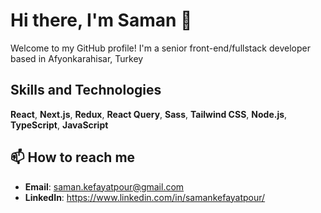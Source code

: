 # Hi there, I'm Saman 👋
Welcome to my GitHub profile! I'm a senior front-end/fullstack developer based in Afyonkarahisar, Turkey

## Skills and Technologies

  **React**, **Next.js**, **Redux**, **React Query**, **Sass**, **Tailwind CSS**, **Node.js**, **TypeScript**, **JavaScript**

## 📫 How to reach me

- **Email**: saman.kefayatpour@gmail.com
- **LinkedIn**: https://www.linkedin.com/in/samankefayatpour/
